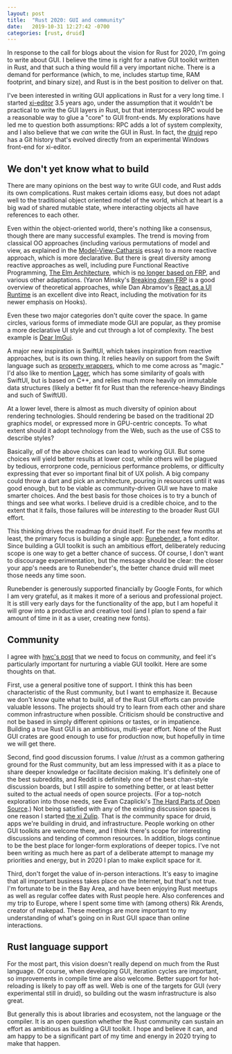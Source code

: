```yaml
---
layout: post
title:  "Rust 2020: GUI and community"
date:   2019-10-31 12:27:42 -0700
categories: [rust, druid]
---
```

In response to the call for blogs about the vision for Rust for 2020, I'm going to write about GUI. I believe the time is right for a native GUI toolkit written in Rust, and that such a thing would fill a very important niche. There is a demand for performance (which, to me, includes startup time, RAM footprint, and binary size), and Rust is in the best position to deliver on that.

I've been interested in writing GUI applications in Rust for a very long time. I started [xi-editor] 3.5 years ago, under the assumption that it wouldn't be practical to write the GUI layers *in* Rust, but that interprocess RPC would be a reasonable way to glue a "core" to GUI front-ends. My explorations have led me to question both assumptions: RPC adds a lot of system complexity, and I also believe that we *can* write the GUI in Rust. In fact, the [druid] repo has a Git history that's evolved directly from an experimental Windows front-end for xi-editor.

## We don't yet know what to build

There are many opinions on the best way to write GUI code, and Rust adds its own complications. Rust makes certain idioms easy, but does not adapt well to the traditional object oriented model of the world, which at heart is a big wad of shared mutable state, where interacting objects all have references to each other.

Even within the object-oriented world, there's nothing like a consensus, though there are many successful examples. The trend is moving from classical OO approaches (including various permutations of model and view, as explained in the [Model-View-Catharsis] essay) to a more reactive approach, which is more declarative. But there is great diversity among reactive approaches as well, including pure Functional Reactive Programming, [The Elm Architecture], which is [no longer based on FRP], and various other adaptations. (Yaron Minsky's [Breaking down FRP] is a good overview of theoretical approaches, while Dan Abramov's [React as a UI Runtime] is an excellent dive into React, including the motivation for its newer emphasis on Hooks).

Even these two major categories don't quite cover the space. In game circles, various forms of immediate mode GUI are popular, as they promise a more declarative UI style and cut through a lot of complexity. The best example is [Dear ImGui].

A major new inspiration is SwiftUI, which takes inspiration from reactive approaches, but is its own thing. It relies heavily on support from the Swift language such as [property wrappers], which to me come across as "magic." I'd also like to mention [Lager], which has some similarity of goals with SwiftUI, but is based on C++, and relies much more heavily on immutable data structures (likely a better fit for Rust than the reference-heavy Bindings and such of SwiftUI).

At a lower level, there is almost as much diversity of opinion about rendering technologies. Should rendering be based on the traditional 2D graphics model, or expressed more in GPU-centric concepts. To what extent should it adopt technology from the Web, such as the use of CSS to describe styles?

Basically, *all* of the above choices can lead to working GUI. But some choices will yield better results at lower cost, while others will be plagued by tedious, errorprone code, pernicious performance problems, or difficulty expressing that ever so important final bit of UX polish. A big company could throw a dart and pick an architecture, pouring in resources until it was good enough, but to be viable as community-driven GUI we have to make smarter choices. And the best basis for those choices is to try a bunch of things and see what works. I believe druid is a credible choice, and to the extent that it fails, those failures will be *interesting* to the broader Rust GUI effort.

This thinking drives the roadmap for druid itself. For the next few months at least, the primary focus is building a single app: [Runebender], a font editor. Since building a GUI toolkit is such an ambitious effort, deliberately reducing scope is one way to get a better chance of success. Of course, I don't want to discourage experimentation, but the message should be clear: the closer your app's needs are to Runebender's, the better chance druid will meet those needs any time soon.

Runebender is generously supported financially by Google Fonts, for which I am very grateful, as it makes it more of a serious and professional project. It is still very early days for the functionality of the app, but I am hopeful it will grow into a productive and creative tool (and I plan to spend a fair amount of time in it as a user, creating new fonts).

## Community

I agree with [hwc's post] that we need to focus on community, and feel it's particularly important for nurturing a viable GUI toolkit. Here are some thoughts on that.

First, use a general positive tone of support. I think this has been characteristic of the Rust community, but I want to emphasize it. Because we don't know quite what to build, all of the Rust GUI efforts can provide valuable lessons. The projects should try to learn from each other and share common infrastructure when possible. Criticism should be constructive and not be based in simply different opinions or tastes, or in impatience. Building a true Rust GUI is an ambitious, multi-year effort. None of the Rust GUI crates are good enough to use for production now, but hopefully in time we will get there.

Second, find good discussion forums. I value /r/rust as a common gathering ground for the Rust community, but am less impressed with it as a place to share deeper knowledge or facilitate decision making. It's definitely one of the best subreddits, and Reddit is definitely one of the best chan-style discussion boards, but I still aspire to something better, or at least better suited to the actual needs of open source projects. (For a top-notch exploration into those needs, see Evan Czaplicki's [The Hard Parts of Open Source].) Not being satisfied with any of the existing discussion spaces is one reason I started [the xi Zulip]. That is *the* community space for druid, apps we're building in druid, and infrastructure. People working on other GUI toolkits are welcome there, and I think there's scope for interesting discussions and tending of common resources. In addition, blogs continue to be the best place for longer-form explorations of deeper topics. I've not been writing as much here as part of a deliberate attempt to manage my priorities and energy, but in 2020 I plan to make explicit space for it.

Third, don't forget the value of in-person interactions. It's easy to imagine that all important business takes place on the Internet, but that's not true. I'm fortunate to be in the Bay Area, and have been enjoying Rust meetups as well as regular coffee dates with Rust people here. Also conferences and my trip to Europe, where I spent some time with (among others) Rik Arends, creator of makepad. These meetings are more important to my understanding of what's going on in Rust GUI space than online interactions.

## Rust language support

For the most part, this vision doesn't really depend on much from the Rust language. Of course, when developing GUI, iteration cycles are important, so improvements in compile time are also welcome. Better support for hot-reloading is likely to pay off as well. Web is one of the targets for GUI (very experimental still in druid), so building out the wasm infrastructure is also great.

But generally this is about libraries and ecosystem, not the language or the compiler. It is an open question whether the Rust community can sustain an effort as ambitious as building a GUI toolkit. I hope and believe it can, and am happy to be a significant part of my time and energy in 2020 trying to make that happen.

[piet]: https://github.com/linebender/piet
[druid]: https://github.com/xi-editor/druid
[xi-editor]: https://github.com/xi-editor/xi-editor
[makepad]: https://github.com/makepad/makepad
[Model-View-Catharsis]: https://acko.net/blog/model-view-catharsis/
[Breaking down FRP]: https://blog.janestreet.com/breaking-down-frp/
[React as a UI Runtime]: https://overreacted.io/react-as-a-ui-runtime/
[Dear ImGui]: https://github.com/ocornut/imgui
[The Elm Architecture]: https://guide.elm-lang.org/architecture/
[no longer based on FRP]: https://elm-lang.org/news/farewell-to-frp
[property wrappers]: https://mecid.github.io/2019/06/12/understanding-property-wrappers-in-swiftui/
[Lager]: https://sinusoid.es/lager/
[hwc's post]: https://blog.hwc.io/posts/rust-2020/
[The Hard Parts of Open Source]: https://devonzuegel.com/post/the-hard-parts-of-open-source-by-evan-czaplicki
[the xi Zulip]: https://xi.zulipchat.com/
[Runebender]: https://github.com/linebender/runebender
